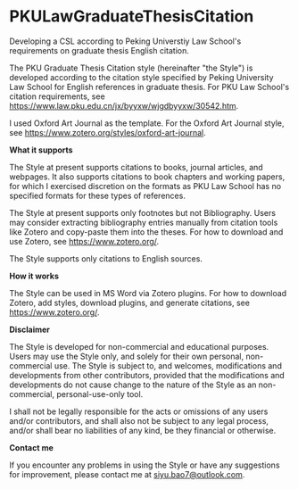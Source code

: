 # PKULawGraduateThesisCitation
Developing a CSL according to Peking Universtiy Law School's requirements on graduate thesis English citation.

The PKU Graduate Thesis Citation style (hereinafter "the Style") is developed according to the citation style specified by Peking University Law School for English references in graduate thesis. For PKU Law School's citation requirements, see https://www.law.pku.edu.cn/jx/byyxw/wjgdbyyxw/30542.htm.

I used Oxford Art Journal as the template. For the Oxford Art Journal style, see https://www.zotero.org/styles/oxford-art-journal.

**What it supports**

The Style at present supports citations to books, journal articles, and webpages. It also supports citations to book chapters and working papers, for which I exercised discretion on the formats as PKU Law School has no specified formats for these types of references.

The Style at present supports only footnotes but not Bibliography. Users may consider extracting bibliography entries manually from citation tools like Zotero and copy-paste them into the theses. For how to download and use Zotero, see https://www.zotero.org/.

The Style supports only citations to English sources.

**How it works**

The Style can be used in MS Word via Zotero plugins. For how to download Zotero, add styles, download plugins, and generate citations, see https://www.zotero.org/.

**Disclaimer**

The Style is developed for non-commercial and educational purposes. Users may use the Style only, and solely for their own personal, non-commercial use. The Style is subject to, and welcomes, modifications and developments from other contributors, provided that the modifications and developments do not cause change to the nature of the Style as an non-commercial, personal-use-only tool.

I shall not be legally responsible for the acts or omissions of any users and/or contributors, and shall also not be subject to any legal process, and/or shall bear no liabilities of any kind, be they financial or otherwise.

**Contact me**

If you encounter any problems in using the Style or have any suggestions for improvement, please contact me at siyu.bao7@outlook.com.
